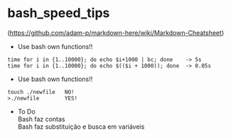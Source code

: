 # bash_speed_tips
(https://github.com/adam-p/markdown-here/wiki/Markdown-Cheatsheet)
  
- Use bash own functions!!
```
time for i in {1..10000}; do echo $i+1000 | bc; done    -> 5s
time for i in {1..10000}; do echo $(($i + 1000)); done  -> 0.05s
```

- Use bash own functions!!
```
touch ./newfile   NO!
>./newfile        YES!
```
  
 - To Do  
Bash faz contas  
Bash faz substituição e busca em variáveis  
